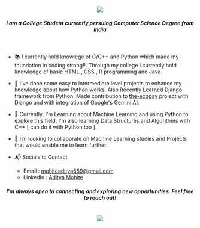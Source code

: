 <h1 align='center'>
   <img src="https://readme-typing-svg.demolab.com/?lines=Hi+there!+I+am+Aditya+Mohite+👋 "> 
</h1>

<h5 align='center'> 
   I am a College Student currently persuing Computer Science Degree from India
</h5> 

<br/>

* 📚 I currently hold knowlege of C/C++ and Python which made my foundation in coding strong!!.
     Through my college I currently hold knowledge of basic HTML , CSS , R programming and Java.
  
* 📝 I've done some easy to intermediate level projects to enhance my knowledge about how Python works. Also Recently Learned Django framework from Python.
     Made contribution to [the-ecopay](https://github.com/the-ecopay) project with Django and with integration of Google's Gemini AI.
  
* 🌱 Currently, I'm Learning about Machine Learning and using Python to explore this field.
      I'm also learning Data Structures and Algorithms with C++ [ can do it with Python too ].
  
* 👯 I’m looking to collaborate on Machine Learning studies and Projects that would enable me to learn further.

*  📬 Socials to Contact
     -  Email : mohiteaditya689@gmail.com
     -  LinkedIn : [Aditya Mohite](https://www.linkedin.com/in/aditya-mohite-b7639b283/)
 
<h5 align='center'> 
   I'm always open to connecting and exploring new opportunities. Feel free to reach out!
</h5>

<h1 align='center'>
   <img src="https://readme-typing-svg.demolab.com/?lines=Thanks+for+stopping+by!+👍 "> 
</h1>
